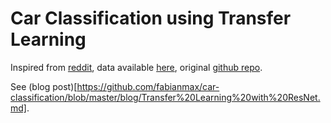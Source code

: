 # Car Classification using Transfer Learning

Inspired from [reddit](https://www.reddit.com/r/MachineLearning/comments/ek5zwv/p_64000_pictures_of_cars_labeled_by_make_model/?utm_source=share&utm_medium=ios_app&utm_name=iossmf), data available [here](https://drive.google.com/file/d/1TQQuT60bddyeGBVfwNOk6nxYavxQdZJD/view), original [github repo](https://github.com/nicolas-gervais/predicting-car-price-from-scraped-data/tree/master/picture-scraper).

See (blog post)[https://github.com/fabianmax/car-classification/blob/master/blog/Transfer%20Learning%20with%20ResNet.md].
